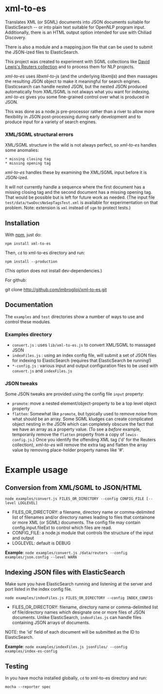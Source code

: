 # xml-to-es

Translates XML (or SGML) documents into JSON documents suitable for ElasticSearch -- or into plain text suitable for
OpenNLP
program input. Additionally, there is an HTML output option intended for use with Chiliad Discovery.

There is also a module and a mapping.json file that can be used to submit the JSON-ized files to ElasticSearch.

This project was created to experiment with SGML collections like
[David Lewis's Reuters collection](http://www.daviddlewis.com/resources/testcollections/reuters21578/)
and to process them for NLP projects.

_xml-to-es_ uses _libxml-to-js_ (and the underlying _libxmljs_) and then massages the resulting JSON object to make it
meaningful for search engines. Elasticsearch can handle nested JSON, but the nested JSON produced automatically from
XML/SGML is not
always what you want for indexing. _xml-to-es_ gives you some fine-grained control over what is produced in JSON.

This was done as a node.js pre-processor rather than a river to allow more flexibility in JSON post-processing during
 early development and to produce input for a variety of search engines.

### XML/SGML structural errors

XML/SGML structure in the wild is not always perfect, so _xml-to-es_ handles some anomalies:

    * missing closing tag
    * missing opening tag

_xml-to-es_ handles these by examining the XML/SGML input before it is JSON-ized.

It will not currently handle a
sequence where the first document has a missing closing tag and the second document has a missing opening tag.  That
would be possible but is left for future work as needed. (The input file ````test/data/twoDocsNoSepTagsTest.xml```` is
available for
experimentation on that problem. Note: extension is ````xml```` instead of ````sgm```` to protect tests.)

## Installation
With [npm](http://github.com/isaacs/npm), just do:

    npm install xml-to-es

Then, ````cd```` to xml-to-es directory and run:

    npm install --production

(This option does not install dev-dependencies.)

For github:

   git clone http://github.com/imbroglioj/xml-to-es.git

## Documentation

The ````examples```` and ````test```` directories show a number of ways to use and control these modules.

### Examples directory
  * ````convert.js```` : uses ````lib/xml-to-es.js```` to convert XML/SGML to massaged JSON
  * ````indexFiles.js```` : using an index config file, will submit a set of JSON files for indexing to ElasticSearch
   (requires that ElasticSearch be running!)
  * ````*-config.js```` : various input and output configuration files to be used with ````convert.js```` and
  ````indexFiles.js````

### JSON tweaks

Some JSON tweaks are provided using the config file ````input```` property:

  * ````promote````: move a nested element/object-property to be a top level object property
  * ````flatten````: Somewhat like ````promote````, but typically used to remove noise from what should be an array.
  Some SGML
  kludges can create complicated object nesting in the JSON which can completely obscure the fact that we have an
  array as a property value. (To see a _before_ example, temporarily remove the ````flatten```` property from a copy
  of ````lewis-config.js````.) Once you
  identify the offending XML tag ('d' for the Reuters collection), _xml-to-es_ will remove the extra tag and flatten
  the array value by removing place-holder property names like '#'.

# Example usage

## Conversion from XML/SGML to JSON/HTML

    node examples/convert.js FILES_OR_DIRECTORY --config CONFIG_FILE [--level LOGLEVEL]

  * FILES_OR_DIRECTORY: a filename, directory name or comma-delimited list of filenames and/or directory names
  leading to files that containone or more XML (or SGML) documents. The config file may contain config.input.fileExt to
   control which files are read.
  * CONFIG_FILE: a node.js module that controls the structure of the input and output
  * LOGLEVEL: default is DEBUG

__Example__: ````node examples/convert.js /data/reuters --config examples/json.config --level WARN````

## Indexing JSON files with ElasticSearch

Make sure you have ElasticSearch running and listening at the server and port listed in the index config file.

    node examples/indexFiles.js FILES_OR_DIRECTORY --config INDEX_CONFIG

  * FILES_OR_DIRECTORY: filename, directory name or comma-delimited list of file/directory names which designate one
  or more files of JSON documents. Unlike ElasticSearch, ````indexFiles.js```` can handle files containing JSON
  arrays of documents.

  NOTE: the 'id' field of each document will be submitted as the ID to ElasticSearch.

__Example__: ````node examples/indexFiles.js jsonFiles/ --config examples/index-es-config````


## Testing

In you have mocha installed globally, ````cd```` to xml-to-es directory and run:

    mocha --reporter spec



